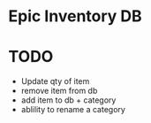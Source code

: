 # Epic Inventory DB

# TODO
- Update qty of item
- remove item from db
- add item to db + category
- ablility to rename a category
